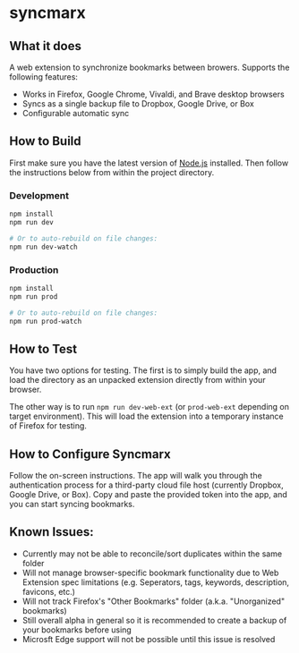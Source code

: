 # syncmarx

## What it does

A web extension to synchronize bookmarks between browers. Supports the following features:

* Works in Firefox, Google Chrome, Vivaldi, and Brave desktop browsers
* Syncs as a single backup file to Dropbox, Google Drive, or Box
* Configurable automatic sync

## How to Build

First make sure you have the latest version of [Node.js](https://nodejs.org/en/) installed. Then follow the instructions below from within the project directory.

### Development
```bash
npm install
npm run dev

# Or to auto-rebuild on file changes:
npm run dev-watch
```

### Production
```bash
npm install
npm run prod

# Or to auto-rebuild on file changes:
npm run prod-watch
```

## How to Test

You have two options for testing. The first is to simply build the app, and load the directory as an unpacked extension directly from within your browser.

The other way is to run `npm run dev-web-ext` (or `prod-web-ext` depending on target environment). This will load the extension into a temporary instance of Firefox for testing.

## How to Configure Syncmarx

Follow the on-screen instructions. The app will walk you through the authentication process for a third-party cloud file host (currently Dropbox, Google Drive, or Box). Copy and paste the provided token into the app, and you can start syncing bookmarks.

## Known Issues:

* Currently may not be able to reconcile/sort duplicates within the same folder
* Will not manage browser-specific bookmark functionality due to Web Extension spec limitations (e.g. Seperators, tags, keywords, description, favicons, etc.)
* Will not track Firefox's "Other Bookmarks" folder (a.k.a. "Unorganized" bookmarks)
* Still overall alpha in general so it is recommended to create a backup of your bookmarks before using
* Microsft Edge support will not be possible until this issue is resolved
